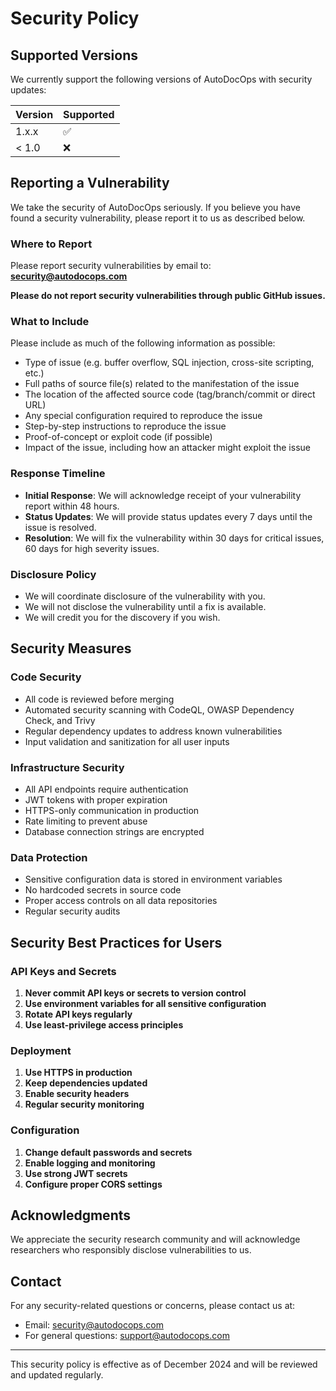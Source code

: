 # Security Policy

## Supported Versions

We currently support the following versions of AutoDocOps with security updates:

| Version | Supported          |
| ------- | ------------------ |
| 1.x.x   | :white_check_mark: |
| < 1.0   | :x:                |

## Reporting a Vulnerability

We take the security of AutoDocOps seriously. If you believe you have found a security vulnerability, please report it to us as described below.

### Where to Report

Please report security vulnerabilities by email to: **security@autodocops.com**

**Please do not report security vulnerabilities through public GitHub issues.**

### What to Include

Please include as much of the following information as possible:

- Type of issue (e.g. buffer overflow, SQL injection, cross-site scripting, etc.)
- Full paths of source file(s) related to the manifestation of the issue
- The location of the affected source code (tag/branch/commit or direct URL)
- Any special configuration required to reproduce the issue
- Step-by-step instructions to reproduce the issue
- Proof-of-concept or exploit code (if possible)
- Impact of the issue, including how an attacker might exploit the issue

### Response Timeline

- **Initial Response**: We will acknowledge receipt of your vulnerability report within 48 hours.
- **Status Updates**: We will provide status updates every 7 days until the issue is resolved.
- **Resolution**: We will fix the vulnerability within 30 days for critical issues, 60 days for high severity issues.

### Disclosure Policy

- We will coordinate disclosure of the vulnerability with you.
- We will not disclose the vulnerability until a fix is available.
- We will credit you for the discovery if you wish.

## Security Measures

### Code Security

- All code is reviewed before merging
- Automated security scanning with CodeQL, OWASP Dependency Check, and Trivy
- Regular dependency updates to address known vulnerabilities
- Input validation and sanitization for all user inputs

### Infrastructure Security

- All API endpoints require authentication
- JWT tokens with proper expiration
- HTTPS-only communication in production
- Rate limiting to prevent abuse
- Database connection strings are encrypted

### Data Protection

- Sensitive configuration data is stored in environment variables
- No hardcoded secrets in source code
- Proper access controls on all data repositories
- Regular security audits

## Security Best Practices for Users

### API Keys and Secrets

1. **Never commit API keys or secrets to version control**
2. **Use environment variables for all sensitive configuration**
3. **Rotate API keys regularly**
4. **Use least-privilege access principles**

### Deployment

1. **Use HTTPS in production**
2. **Keep dependencies updated**
3. **Enable security headers**
4. **Regular security monitoring**

### Configuration

1. **Change default passwords and secrets**
2. **Enable logging and monitoring**
3. **Use strong JWT secrets**
4. **Configure proper CORS settings**

## Acknowledgments

We appreciate the security research community and will acknowledge researchers who responsibly disclose vulnerabilities to us.

## Contact

For any security-related questions or concerns, please contact us at:
- Email: security@autodocops.com
- For general questions: support@autodocops.com

---

This security policy is effective as of December 2024 and will be reviewed and updated regularly.
